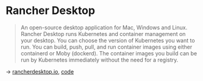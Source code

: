 # Rancher Desktop

> An open-source desktop application for Mac, Windows and Linux.
Rancher Desktop runs Kubernetes and container management on your desktop.
You can choose the version of Kubernetes you want to run.
You can build, push, pull, and run container images using either containerd or Moby (dockerd).
The container images you build can be run by Kubernetes immediately without the need for a registry.

→ [rancherdesktop.io](https://rancherdesktop.io/), [code](https://github.com/rancher-sandbox/rancher-desktop)
